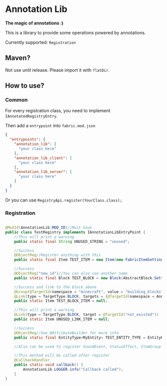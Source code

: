 # Annotation Lib

**The magic of annotations :)**

This is a library to provide some operations powered by annotations.

Currently supported: `Registration`

## Maven?

Not use until release. Please import it with `flatDir`.

## How to use?

### Common

For every registration class, you need to implement `IAnnotatedRegistryEntry`.

Then add a `entrypoint` into `fabric.mod.json`

```json
{
  "entrypoints": {
    "annotation_lib": [
      "your class here"
    ],
    "annotation_lib_client": [
      "your class here"
    ],
    "annotation_lib_server": [
      "your class here"
    ]
  }
}
```

Or you can use `RegistryApi.register(YourClass.class);`

### Registration

```java

@ModId(AnnotationLib.MOD_ID)//Must have
public class TestRegistry implements IAnnotationLibEntryPoint {
    //This will print a warning
    public static final String UNUSED_STRING = "unused";

    //Success
    @ObjectReg//Register anything with this
    public static final Item TEST_ITEM = new Item(new FabricItemSettings());

    //Success
    @ObjectReg("new_id")//You can also use another name
    public static final Block TEST_BLOCK = new Block(AbstractBlock.Settings.create());

    //Success and link to the block above
    @Group(@TargetId(namespace = "minecraft", value = "building_blocks"))//Put into an inventory
    @Link(type = TargetType.BLOCK, targets = {@TargetId(namespace = AnnotationLib.MOD_ID, value = "test_block")})
    public static Item TEST_BLOCK_ITEM = null;

    //This will print a warning
    @Link(type = TargetType.BLOCK, target = @TargetId("not_existed"))
    public static Item UNUSED_LINK_ITEM = null;

    //Success
    @ObjectReg//See @AttributeBuilder for more info
    public static final EntityType<MyEntity> TEST_ENTITY_TYPE = EntityHelper.build(MyEntity::new, SpawnGroup.MONSTER, 64, 3, true, 0.6F, 1.8F);

    //Also can be used to register SoundEvent, StatusEffect, ItemGroup

    //This method will be called after register
    @CallbackHandler
    public static void callback() {
        AnnotationLib.LOGGER.info("Callback called");
    }
}
```
